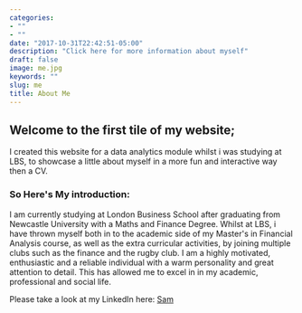 ```yaml
---
categories:
- ""
- ""
date: "2017-10-31T22:42:51-05:00"
description: "Click here for more information about myself"
draft: false
image: me.jpg
keywords: ""
slug: me
title: About Me
---
```


## **Welcome to the first tile of my website;**

I created this website for a data analytics module whilst i was studying at LBS, to showcase a little about myself in a more fun and interactive way then a CV.

### So Here's My introduction:

I am currently studying at London Business School after graduating from Newcastle University with a Maths and Finance Degree. Whilst at LBS, i have thrown myself both in to the academic side of my Master's in Financial Analysis course, as well as the extra curricular activities, by joining multiple clubs such as the finance and the rugby club. I am a highly motivated, enthusiastic and a reliable individual with a warm personality and great attention to detail. This has allowed me to excel in in my academic, professional and social life. 



Please take a look at my LinkedIn here: [Sam](https://www.linkedin.com/samnanda1)